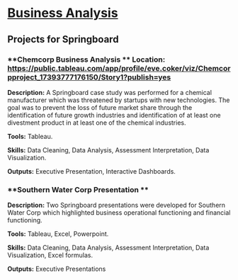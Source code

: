 # <ins> Business Analysis </ins>


## Projects for Springboard

### **Chemcorp Business Analysis ** Location: https://public.tableau.com/app/profile/eve.coker/viz/Chemcorpproject_17393777176150/Story1?publish=yes

**Description:** A Springboard case study was performed for a chemical manufacturer which was threatened by startups with new technologies. The goal was to prevent the loss of future market share through the identification of future growth industries and identification of at least one divestment product in at least one of the chemical industries. 

**Tools:** Tableau.

**Skills:** Data Cleaning, Data Analysis, Assessment Interpretation, Data Visualization.  

**Outputs:** Executive Presentation, Interactive Dashboards. 


### **Southern Water Corp Presentation **

**Description:** Two Springboard presentations were developed for Southern Water Corp which highlighted business operational functioning and financial functioning. 

**Tools:** Tableau, Excel, Powerpoint.

**Skills:** Data Cleaning, Data Analysis, Assessment Interpretation, Data Visualization, Excel formulas.  

**Outputs:** Executive Presentations

 
